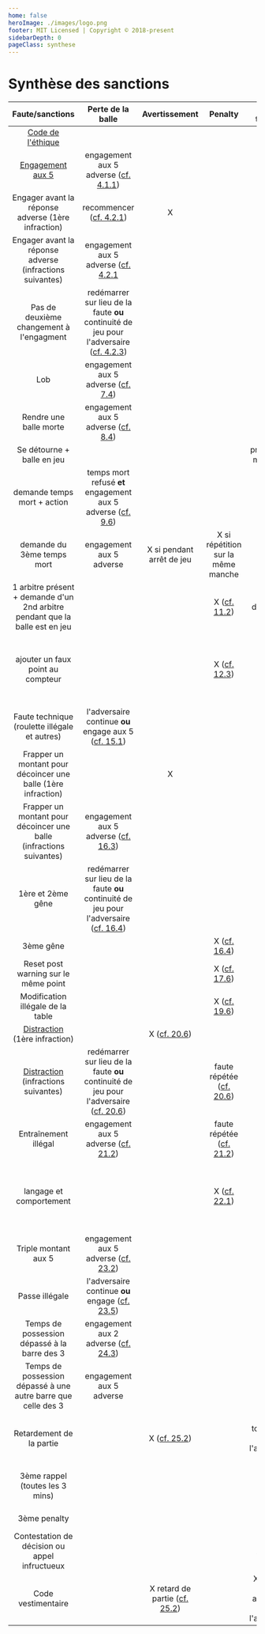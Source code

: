 ```yaml
---
home: false
heroImage: ./images/logo.png
footer: MIT Licensed | Copyright © 2018-present
sidebarDepth: 0
pageClass: synthese
---
```


<!-- ![logo_ffft](http://www.ffft.fr/sites/all/themes/ffft/images/site_logo_tablet.png) -->

# Synthèse des sanctions

|                                Faute/sanctions                               |                                                    Perte de la balle                                                   |                       Avertissement                      |                          Penalty                          |                                    Perte de temps mort                                    |                                    perte de manche                                   |                      Perte du match                      |
|:----------------------------------------------------------------------------:|:----------------------------------------------------------------------------------------------------------------------:|:--------------------------------------------------------:|:---------------------------------------------------------:|:-----------------------------------------------------------------------------------------:|:------------------------------------------------------------------------------------:|:--------------------------------------------------------:|
| [Code de l'éthique](./rules/code.md)                                         |                                                                                                                        |                                                          |                                                           |                                                                                           |                                           X                                          |                             X                            |
| [Engagement aux 5](./rules/engagement.md)                                    | engagement aux 5 adverse ([cf. 4.1.1](./rules/engagement.md#_4-1))                                                     |                                                          |                                                           |                                                                                           |                                                                                      |                                                          |
| Engager avant la réponse adverse (1ère infraction)                           | recommencer ([cf. 4.2.1](./rules/engagement.md#_4-2-1))                                                                |                             X                            |                                                           |                                                                                           |                                                                                      |                                                          |
| Engager avant la réponse adverse (infractions suivantes)                     | engagement aux 5 adverse ([cf. 4.2.1](./rules/engagement.md#_4-2-1)                                                    |                                                          |                                                           |                                                                                           |                                                                                      |                                                          |
| Pas de deuxième changement à l'engagment                                     | redémarrer sur lieu de la faute **ou** continuité de jeu pour l'adversaire ([cf. 4.2.3](./rules/engagement.md#_4-2-3)) |                                                          |                                                           |                                                                                           |                                                                                      |                                                          |
| Lob                                                                          | engagement aux 5 adverse ([cf. 7.4](./rules/balle-sortie.md#_7-4))                                                     |                                                          |                                                           |                                                                                           |                                                                                      |                                                          |
| Rendre une balle morte                                                       | engagement aux 5 adverse ([cf. 8.4](./rules/balle-immo.md#_8-4))                                                       |                                                          |                                                           |                                                                                           |                                                                                      |                                                          |
| Se détourne + balle en jeu                                                   |                                                                                                                        |                                                          |                                                           |                prise de temps mort ([cf. 9.4](./rules/temps-mort.md#_9-4))                |                                                                                      |                                                          |
| demande temps mort + action                                                  | temps mort refusé **et** engagement aux 5 adverse ([cf. 9.6](./rules/temps-mort.md#_9-6))                              |                                                          |                                                           |                                                                                           |                                                                                      |                                                          |
| demande du 3ème temps mort                                                   | engagement aux 5 adverse                                                                                               |                 X si pendant arrêt de jeu                |             X si répétition sur la même manche            |                                                                                           |                                                                                      |                                                          |
| 1 arbitre présent + demande d'un 2nd arbitre pendant que la balle est en jeu |                                                                                                                        |                                                          |      X ([cf. 11.2](./rules/temps-officiel.md#_11-2))      |               1 temps décompté ([cf. 11.2](./rules/temps-officiel.md#_11-2))              |                                                                                      |                                                          |
| ajouter un faux point au compteur                                            |                                                                                                                        |                                                          |       X ([cf. 12.3](./rules/point-marque.md#_12-3))       |                                                                                           |                               X (si infraction répétée)                              | X (si infraction répétée et selon décision de l'arbitre) |
| Faute technique (roulette illégale et autres)                                | l'adversaire continue **ou** engage aux 5 ([cf. 15.1](./rules/roulettes.md#_15-1))                                     |                                                          |                                                           |                                                                                           |                                                                                      |                                                          |
| Frapper un montant pour décoincer une balle (1ère infraction)                |                                                                                                                        |                             X                            |                                                           |                                                                                           |                                                                                      |                                                          |
| Frapper un montant pour décoincer une balle (infractions suivantes)          | engagement aux 5 adverse ([cf. 16.3](./rules/genes.md#_16-3))                                                          |                                                          |                                                           |                                                                                           |                                                                                      |                                                          |
| 1ère et 2ème gêne                                                            | redémarrer sur lieu de la faute **ou** continuité de jeu pour l'adversaire ([cf. 16.4](./rules/genes.md#_16-4))        |                                                          |                                                           |                                                                                           |                                                                                      |                                                          |
| 3ème gêne                                                                    |                                                                                                                        |                                                          |           X ([cf. 16.4](./rules/genes.md#_16-4))          |                                                                                           |                                                                                      |                                                          |
| Reset post warning sur le même point                                         |                                                                                                                        |                                                          |           X ([cf. 17.6](./rules/reset.md#_17-6))          |                                                                                           |                                                                                      |                                                          |
| Modification illégale de la table                                            |                                                                                                                        |                                                          |        X ([cf. 19.6](./rules/modif-table.md#_19-6))       |                                                                                           |                                                                                      |                                                          |
| [Distraction](./rules/distraction.md) (1ère infraction)                      |                                                                                                                        |       X ([cf. 20.6](./rules/distraction.md#_20-6))       |                                                           |                                                                                           |                                                                                      |                                                          |
| [Distraction](./rules/distraction.md) (infractions suivantes)                | redémarrer sur lieu de la faute **ou** continuité de jeu pour l'adversaire ([cf. 20.6](./rules/distraction.md#_20-6))  |                                                          |  faute répétée ([cf. 20.6](./rules/distraction.md#_20-6)) |                                                                                           |                                                                                      |                                                          |
| Entraînement illégal                                                         | engagement aux 5 adverse ([cf. 21.2](./rules/entrainement.md#_21-2))                                                   |                                                          | faute répétée ([cf. 21.2](./rules/entrainement.md#_21-2)) |                                                                                           |                                                                                      |                                                          |
| langage et comportement                                                      |                                                                                                                        |                                                          |       X ([cf. 22.1](./rules/comportement.md#_22-1))       |                                                                                           | faute répétée voire expulsion du tournoi ([cf. 22.2](./rules/comportement.md#_22-2)) |                                                          |
| Triple montant aux 5                                                         | engagement aux 5 adverse ([cf. 23.2](./rules/passes.md#_23-2))                                                         |                                                          |                                                           |                                                                                           |                                                                                      |                                                          |
| Passe illégale                                                               | l'adversaire continue **ou** engage ([cf. 23.5](./rules/passes.md#_23-5))                                              |                                                          |                                                           |                                                                                           |                                                                                      |                                                          |
| Temps de possession dépassé à la barre des 3                                 | engagement aux 2 adverse ([cf. 24.3](./rules/temps-possession.md#_24-3))                                               |                                                          |                                                           |                                                                                           |                                                                                      |                                                          |
| Temps de possession dépassé à une autre barre que celle des 3                | engagement aux 5 adverse                                                                                               |                                                          |                                                           |                                                                                           |                                                                                      |                                                          |
| Retardement de la partie                                                     |                                                                                                                        |          X ([cf. 25.2](./rules/retard.md#_25-2))         |                                                           | décompté toutes les 10s qui suivent l'avertissement ([cf. 25.2](./rules/retard.md#_25-2)) |                                                                                      |                                                          |
| 3ème rappel (toutes les 3 mins)                                              |                                                                                                                        |                                                          |                                                           |                                                                                           |        décompté toutes les 3mins ([cf. 26.1](./rules/rappel-forfait.md#_26-1))       |        X ([cf. 26](./rules/rappel-forfait.md#_26))       |
| 3ème penalty                                                                 |                                                                                                                        |                                                          |                                                           |                                                                                           |                       X ([cf. 27.7](./rules/penalty.md#_27-7))                       |                                                          |
| Contestation de décision ou appel infructueux                                |                                                                                                                        |                                                          |                                                           |                         X ([cf. 28.3](./rules/decisions.md#_28-3))                        |                                                                                      |                                                          |
| Code vestimentaire                                                           |                                                                                                                        | X retard de partie ([cf. 25.2](./rules/retard.md#_25-2)) |                                                           |             X si le jeu n'a pas repris après 10s qui ont suivi l'avertissement            |                        X ([cf. 29.4](./rules/tenue.md#_29-4))                        |          X ([cf. 29.4](./rules/tenue.md#_29-4))          |